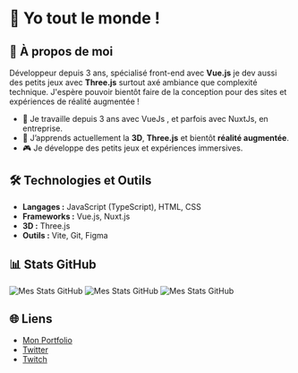 # 👋 Yo tout le monde !

## 🚀 À propos de moi
Développeur depuis 3 ans, spécialisé front-end avec **Vue.js** je dev aussi des petits jeux avec **Three.js** surtout axé ambiance que complexité technique. J'espère pouvoir bientôt faire de la conception pour des sites et expériences de réalité augmentée !

- 🌟 Je travaille depuis 3 ans avec VueJs , et parfois avec NuxtJs, en entreprise.
- 🌱 J’apprends actuellement la **3D**, **Three.js** et bientôt **réalité augmentée**.
- 🎮 Je développe des petits jeux et expériences immersives.

## 🛠️ Technologies et Outils
- **Langages :** JavaScript (TypeScript), HTML, CSS
- **Frameworks :** Vue.js, Nuxt.js
- **3D :** Three.js
- **Outils :** Vite, Git, Figma

## 📊 Stats GitHub
![Mes Stats GitHub](https://github-readme-stats.vercel.app/api?username=Ackermiam&show_icons=true&theme=radical)
![Mes Stats GitHub](http://github-profile-summary-cards.vercel.app/api/cards/profile-details?username=Ackermiam&theme=synthwave)
![Mes Stats GitHub](https://github-readme-stats.vercel.app/api/top-langs/?username=Ackermiam&layout=compact&theme=synthwave)

## 🌐 Liens
- [Mon Portfolio](https://ackermiam.github.io/spaceportfolio/)
- [Twitter](https://twitter.com/AckermiamLeVrai)
- [Twitch](https://www.twitch.tv/ackermiam)
